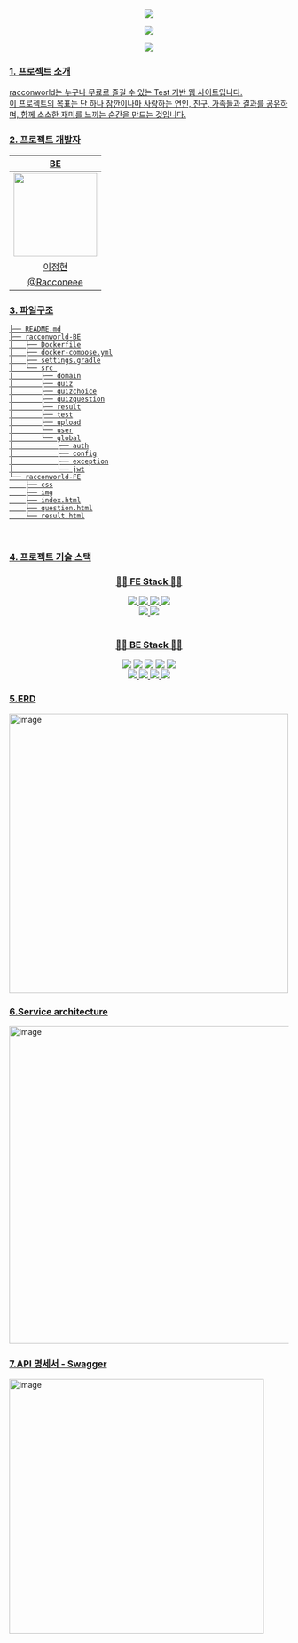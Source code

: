 <div align=center> 
  <img src="https://capsule-render.vercel.app/api?type=transparent&fontColor=2EFE9A&text=👋Welcome%20to&fontSize=50&height=50" />
  <p>
    <a href="https://racconworld.com"><img src="https://capsule-render.vercel.app/api?type=transparent&fontColor=BFFF00&text=Racconworld.com&fontSize=30&height=30"/>
  </p>
  <a href="https://racconworld.com"><img src="https://capsule-render.vercel.app/api?type=transparent&fontColor=A9F5A9&text=접속해서%20테스트를%20해보세요&fontSize=40&height=40" />
</div>


<h3>1. 프로젝트 소개</h3>
racconworld는 누구나 무료로 즐길 수 있는 Test 기반 웹 사이트입니다.
<br>
이 프로젝트의 목표는 단 하나 잠깐이나마 사랑하는 연인, 친구, 가족들과 결과를 공유하며, 함께 소소한 재미를 느끼는 순간을 만드는 것입니다.


<h3>2. 프로젝트 개발자</h3>
<table>
  <thead>
  <tr>
    <th align="center">BE</th>
  </tr>
  </thead>
  <tbody>
  <tr>
    <td align="center"><a target="_blank" rel="noopener noreferrer nofollow" href="https://avatars.githubusercontent.com/u/117073015?v=4"><img width="150px" src="https://avatars.githubusercontent.com/u/117073015?v=4"></a></td>
  </tr>
  </tr>
  <tr>
    <td align="center">이정현</td>
  </tr>
  <tr>
    <td align="center"><a href="https://github.com/Racconeee">@Racconeee</a></td>
  </tr>
  </tbody>
</table>


<h3>3. 파일구조</h3>

```
├── README.md
├── racconworld-BE
│   ├── Dockerfile
│   ├── docker-compose.yml
│   ├── settings.gradle
│   └── src 
|       ├── domain
│       ├── quiz
│       ├── quizchoice
│       ├── quizquestion
│       ├── result
│       ├── test
│       ├── upload
│       └── user
│       └── global
│           ├── auth
│           ├── config
│           ├── exception
│           └── jwt
└── racconworld-FE
    ├── css
    ├── img
    ├── index.html
    ├── question.html
    └── result.html
```


<br>
<h3>4. 프로젝트 기술 스택</h3>


<h3 align="center"> 🏋️‍♀️ FE Stack 🏋️‍♀️</h3>
<div align=center> 
  <img src="https://img.shields.io/badge/html5-E34F26?style=for-the-badge&logo=html5&logoColor=white">
  <img src="https://img.shields.io/badge/css-1572B6?style=for-the-badge&logo=css3&logoColor=white">
  <img src="https://img.shields.io/badge/javascript-F7DF1E?style=for-the-badge&logo=javascript&logoColor=black">
  <img src="https://img.shields.io/badge/quasar-2496ED?style=for-the-badge&logo=quasar&logoColor=black">
  <br>
  <img src="https://img.shields.io/badge/Vue.js-F7DF1E?style=for-the-badge&logo=vuedotjs&logoColor=black">
  <img src="https://img.shields.io/badge/pinia-F7DF1E?style=for-the-badge&logo=pinia&logoColor=black">

</div>
<br>


<h3 align="center"> 🏋️‍♀️ BE Stack 🏋️‍♀️</h3>
<div align=center> 
  <img src="https://img.shields.io/badge/java-007396?style=for-the-badge&logo=java&logoColor=white">
  <img src="https://img.shields.io/badge/mysql-4479A1?style=for-the-badge&logo=mysql&logoColor=white">
  <img src="https://img.shields.io/badge/spring-6DB33F?style=for-the-badge&logo=spring&logoColor=white">
  <img src="https://img.shields.io/badge/springboot-6DB33F?style=for-the-badge&logo=springboot&logoColor=white">
  <img src="https://img.shields.io/badge/jpa-2496ED?style=for-the-badge&logo=jpa&logoColor=white"/>
  <br>
  <img src="https://img.shields.io/badge/Docker-2496ED?style=for-the-badge&logo=Docker&logoColor=white"/>
  <img src="https://img.shields.io/badge/redis-F7DF1E?style=for-the-badge&logo=redis&logoColor=white"/>
  <img src="https://img.shields.io/badge/Nginx-009639?style=for-the-badge&logo=nginx&logoColor=white"/>
  <img src="https://img.shields.io/badge/undertow-1572B6?style=for-the-badge&logo=undertow&logoColor=white"/>
</div>



<h3>5.ERD </h3>
<img width="503" alt="image" src="https://github.com/Racconeee/racconworld/assets/117073015/cc432779-ea7f-49d5-8192-3eec40263660">

<h3>6.Service architecture</h3>
<img width="572" alt="image" src="https://github.com/user-attachments/assets/28e4a8ac-ddad-4e4f-a357-8d2fb7670231">

<h3>7.API 명세서 - Swagger</h3>
<img width="459" alt="image" src="https://github.com/Racconeee/racconworld/assets/117073015/5b73c908-f9bb-4212-9b16-e0abaa7cc247">   

